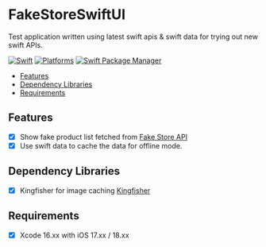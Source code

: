 # FakeStoreSwiftUI
Test application written using latest swift apis &amp; swift data for trying out new swift APIs.

[![Swift](https://img.shields.io/badge/Swift-5.0_5.10_6.0-orange?style=flat-square)](https://img.shields.io/badge/Swift-5.9_5.10_6.0-Orange?style=flat-square)
[![Platforms](https://img.shields.io/badge/Platforms_iOS-yellowgreen?style=flat-square)](https://img.shields.io/badge/Platforms-macOS_iOS_tvOS_watchOS_vision_OS_Linux_Windows_Android-Green?style=flat-square)
[![Swift Package Manager](https://img.shields.io/badge/Swift_Package_Manager-compatible-orange?style=flat-square)](https://img.shields.io/badge/Swift_Package_Manager-compatible-orange?style=flat-square)

- [Features](#features)
- [Dependency Libraries](#dependecy-libraries)
- [Requirements](#requirements)

## Features

- [x] Show fake product list fetched from [Fake Store API ](https://fakestoreapi.com/)
- [x] Use swift data to cache the data for offline mode.

## Dependency Libraries
- [x] Kingfisher for image caching [Kingfisher ](https://github.com/onevcat/Kingfisher)

## Requirements
- [x] Xcode 16.xx with iOS 17.xx / 18.xx

